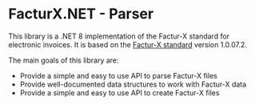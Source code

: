 ﻿# FacturX.NET - Parser

This library is a .NET 8 implementation of the Factur-X standard for electronic invoices. It is based on the [Factur-X standard](https://fnfe-mpe.org/factur-x/) version 1.0.07.2.

The main goals of this library are:
- Provide a simple and easy to use API to parse Factur-X files
- Provide well-documented data structures to work with Factur-X data
- Provide a simple and easy to use API to create Factur-X files